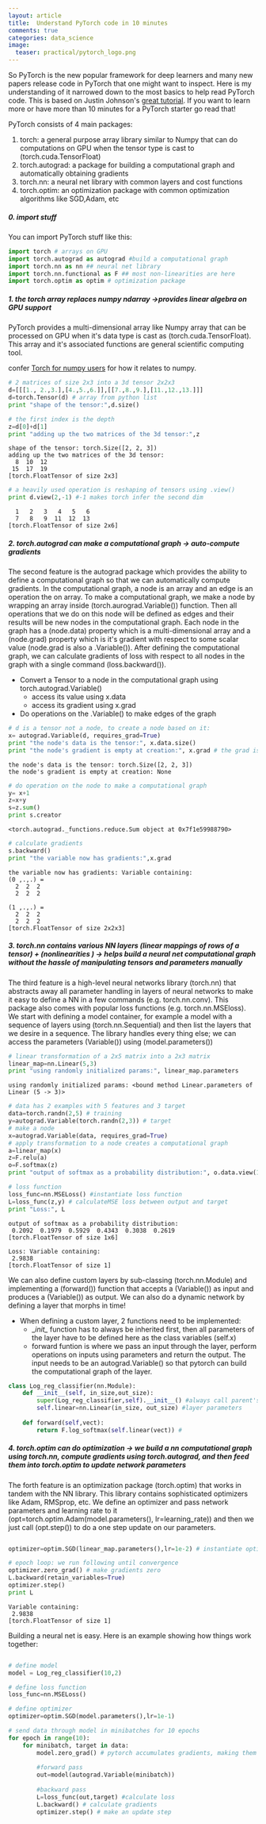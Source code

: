 ```yaml
---
layout: article
title:  Understand PyTorch code in 10 minutes
comments: true
categories: data_science
image:
  teaser: practical/pytorch_logo.png
---
```


So PyTorch is the new popular framework for deep learners and many new papers release code in PyTorch that one might want to inspect. Here is my understanding of it narrowed down to the most basics to help read PyTorch code. This is based on Justin Johnson's [great tutorial](https://github.com/jcjohnson/pytorch-examples). If you want to learn more or have more than 10 minutes for a PyTorch starter go read that!

PyTorch consists of 4 main packages:
1. torch: a general purpose array library similar to Numpy that can do computations on GPU when the tensor type is cast to (torch.cuda.TensorFloat)
2. torch.autograd: a package for building a computational graph and automatically obtaining gradients 
3. torch.nn: a neural net library with common layers and cost functions
4. torch.optim: an optimization package with common optimization algorithms like SGD,Adam, etc


##### 0. import stuff
You can import PyTorch stuff like this:

```python
import torch # arrays on GPU
import torch.autograd as autograd #build a computational graph
import torch.nn as nn ## neural net library
import torch.nn.functional as F ## most non-linearities are here
import torch.optim as optim # optimization package

```


##### 1.  the torch array replaces numpy ndarray ->provides linear algebra on GPU support

PyTorch provides a multi-dimensional array like Numpy array that can be processed on GPU when it's data type is cast as (torch.cuda.TensorFloat). This array and it's associated functions are general scientific computing tool. 


confer [Torch for numpy users](https://github.com/torch/torch7/wiki/Torch-for-Numpy-users) for how it relates to numpy.


```python
# 2 matrices of size 2x3 into a 3d tensor 2x2x3
d=[[[1., 2.,3.],[4.,5.,6.]],[[7.,8.,9.],[11.,12.,13.]]]
d=torch.Tensor(d) # array from python list
print "shape of the tensor:",d.size()

# the first index is the depth
z=d[0]+d[1]
print "adding up the two matrices of the 3d tensor:",z
```

    shape of the tensor: torch.Size([2, 2, 3])
    adding up the two matrices of the 3d tensor: 
      8  10  12
     15  17  19
    [torch.FloatTensor of size 2x3]
    



```python
# a heavily used operation is reshaping of tensors using .view()
print d.view(2,-1) #-1 makes torch infer the second dim
```

    
      1   2   3   4   5   6
      7   8   9  11  12  13
    [torch.FloatTensor of size 2x6]
    


##### 2. torch.autograd can make a computational graph -> auto-compute gradients
The second feature is the autograd package which provides the ability to define a computational graph so that we can automatically compute gradients. In the computational graph, a node is an array and an edge is an operation the on array. To make a computational graph, we make a node by wrapping an array inside (torch.aurograd.Variable()) function. Then all operations that we do on this node will be defined as edges and their results will be new nodes in the computational graph. Each node in the graph has a (node.data) property which is a multi-dimensional array and a (node.grad) property which is it's gradient with respect to some scalar value (node.grad is also a .Variable()). After defining the computational graph, we can calculate gradients of loss with respect to all nodes in the graph with a single command (loss.backward()). 


- Convert a Tensor to a node in the computational graph using torch.autograd.Variable()
    + access its value using x.data
    + access its gradient using x.grad
- Do operations on the .Variable() to make edges of the graph


```python
# d is a tensor not a node, to create a node based on it:
x= autograd.Variable(d, requires_grad=True)
print "the node's data is the tensor:", x.data.size()
print "the node's gradient is empty at creation:", x.grad # the grad is empty right now
```

    the node's data is the tensor: torch.Size([2, 2, 3])
    the node's gradient is empty at creation: None



```python
# do operation on the node to make a computational graph
y= x+1
z=x+y
s=z.sum()
print s.creator
```

    <torch.autograd._functions.reduce.Sum object at 0x7f1e59988790>



```python
# calculate gradients
s.backward()
print "the variable now has gradients:",x.grad
```

    the variable now has gradients: Variable containing:
    (0 ,.,.) = 
      2  2  2
      2  2  2
    
    (1 ,.,.) = 
      2  2  2
      2  2  2
    [torch.FloatTensor of size 2x2x3]
    


##### 3. torch.nn contains various NN layers (linear mappings of rows of a tensor) + (nonlinearities ) -> helps build a neural net computational graph without the hassle of manipulating tensors and parameters manually

The third feature is a high-level neural networks library (torch.nn) that abstracts away all parameter handling in layers of neural networks to make it easy to define a NN in a few commands (e.g. torch.nn.conv). This package also comes with popular loss functions (e.g. torch.nn.MSEloss). We start with defining a model container, for example a model with a sequence of layers using (torch.nn.Sequential) and then list the layers that we desire in a sequence. The library handles every thing else; we can access the parameters (Variable()) using (model.parameters())


```python
# linear transformation of a 2x5 matrix into a 2x3 matrix
linear_map=nn.Linear(5,3)
print "using randomly initialized params:", linear_map.parameters
```

    using randomly initialized params: <bound method Linear.parameters of Linear (5 -> 3)>



```python
# data has 2 examples with 5 features and 3 target
data=torch.randn(2,5) # training
y=autograd.Variable(torch.randn(2,3)) # target
# make a node
x=autograd.Variable(data, requires_grad=True)
# apply transformation to a node creates a computational graph
a=linear_map(x)
z=F.relu(a)
o=F.softmax(z)
print "output of softmax as a probability distribution:", o.data.view(1,-1)

# loss function
loss_func=nn.MSELoss() #instantiate loss function
L=loss_func(z,y) # calculateMSE loss between output and target
print "Loss:", L
```

    output of softmax as a probability distribution: 
     0.2092  0.1979  0.5929  0.4343  0.3038  0.2619
    [torch.FloatTensor of size 1x6]
    
    Loss: Variable containing:
     2.9838
    [torch.FloatTensor of size 1]
    

We can also define custom layers by sub-classing (torch.nn.Module) and implementing a (forward()) function that accepts a (Variable()) as input and produces a (Variable()) as output. We can also do a dynamic network by defining a layer that morphs in time!

- When defining a custom layer, 2 functions need to be implemented:
    - \__init\__ function has to always be inherited first, then all parameters of the layer have to be defined here as the class variables (self.x)
    - forward funtion is where we pass an input through the layer, perform operations on inputs using parameters and return the output. The input needs to be an autograd.Variable() so that pytorch can build the computational graph of the layer.

```python
class Log_reg_classifier(nn.Module):
    def __init__(self, in_size,out_size):
        super(Log_reg_classifier,self).__init__() #always call parent's init 
        self.linear=nn.Linear(in_size, out_size) #layer parameters
        
    def forward(self,vect):
        return F.log_softmax(self.linear(vect)) # 
```


##### 4. torch.optim can do optimization -> we build a nn computational graph using torch.nn, compute gradients using torch.autograd, and then feed them into torch.optim to update network parameters

The forth feature is an optimization package (torch.optim) that works in tandem with the NN library. This library contains sophisticated optimizers like Adam, RMSprop, etc. We define an optimizer and pass network parameters and learning rate to it (opt=torch.optim.Adam(model.parameters(), lr=learning_rate)) and then we just call (opt.step()) to do a one step update on our parameters. 


```python

optimizer=optim.SGD(linear_map.parameters(),lr=1e-2) # instantiate optimizer with model params + learning rate

# epoch loop: we run following until convergence
optimizer.zero_grad() # make gradients zero
L.backward(retain_variables=True)
optimizer.step()
print L
```

    Variable containing:
     2.9838
    [torch.FloatTensor of size 1]
    

Building a neural net is easy. Here is an example showing how things work together:

```python

# define model
model = Log_reg_classifier(10,2)

# define loss function
loss_func=nn.MSELoss() 

# define optimizer
optimizer=optim.SGD(model.parameters(),lr=1e-1)

# send data through model in minibatches for 10 epochs
for epoch in range(10):
    for minibatch, target in data:
        model.zero_grad() # pytorch accumulates gradients, making them zero for each minibatch
        
        #forward pass
        out=model(autograd.Variable(minibatch))
        
        #backward pass 
        L=loss_func(out,target) #calculate loss
        L.backward() # calculate gradients
        optimizer.step() # make an update step
```
